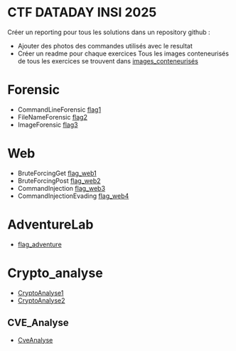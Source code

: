 # CTF DATADAY INSI 2025
Créer un reporting pour tous les solutions dans un repository github  : 
* Ajouter des photos des commandes utilisés avec le resultat
* Créer un readme pour chaque exercices 
Tous les images conteneurisés de tous les exercices se trouvent dans [images_conteneurisés](https://drive.google.com/drive/folders/10yRvikPUc3vIwZdj8Sa4GnEfddevgdKw)
# Forensic
* CommandLineForensic [flag1](https://github.com/SitrakaResearchAndPOC/CTF_INSI_2025/blob/main/flag1.md)
* FileNameForensic [flag2](https://github.com/SitrakaResearchAndPOC/CTF_INSI_2025/blob/main/flag2.md)
* ImageForensic [flag3](https://github.com/SitrakaResearchAndPOC/CTF_INSI_2025/blob/main/flag3.md) 

# Web
* BruteForcingGet [flag_web1](https://github.com/SitrakaResearchAndPOC/CTF_INSI_2025/blob/main/flag_web1.md)
* BruteForcingPost [flag_web2](https://github.com/SitrakaResearchAndPOC/CTF_INSI_2025/blob/main/flag_web2.md)
* CommandInjection [flag_web3](https://github.com/SitrakaResearchAndPOC/CTF_INSI_2025/blob/main/flag_web3.md)
* CommandInjectionEvading [flag_web4](https://github.com/SitrakaResearchAndPOC/CTF_INSI_2025/blob/main/flag_web4.md)

# AdventureLab
* [flag_adventure](https://github.com/SitrakaResearchAndPOC/CTF_INSI_2025/blob/main/flag_adventure.md)

# Crypto_analyse
* [CryptoAnalyse1](https://github.com/SitrakaResearchAndPOC/CTF_INSI_2025/blob/main/analysis_crypto1.md)
* [CryptoAnalyse2](https://github.com/SitrakaResearchAndPOC/CTF_INSI_2025/blob/main/analysis_crypto2.md)
## CVE_Analyse
* [CveAnalyse](https://github.com/SitrakaResearchAndPOC/CTF_INSI_2025/blob/main/analysis_cve.md)
